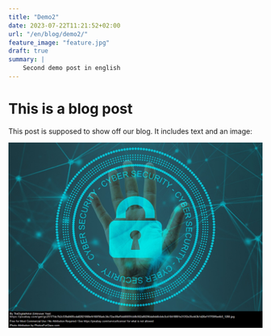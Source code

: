 ```yaml
---
title: "Demo2"
date: 2023-07-22T11:21:52+02:00
url: "/en/blog/demo2/"
feature_image: "feature.jpg"
draft: true
summary: |
    Second demo post in english
---
```


# This is a blog post

This post is supposed to show off our blog.
It includes text and an image:

![image](feature.png)
